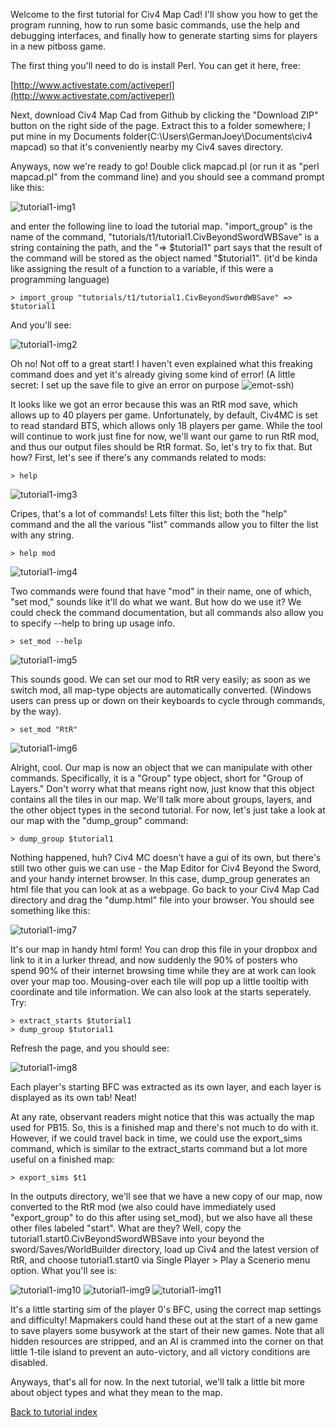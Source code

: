 Welcome to the first tutorial for Civ4 Map Cad! I'll show you how to get the program running, how to run some basic commands, use the help and debugging interfaces, and finally how to generate starting sims for players in a new pitboss game.

The first thing you'll need to do is install Perl. You can get it here, free:

[http://www.activestate.com/activeperl](http://www.activestate.com/activeperl)

Next, download Civ4 Map Cad from Github by clicking the "Download ZIP" button on the right side of the page. Extract this to a folder somewhere; I put mine in my Documents folder(C:\Users\GermanJoey\Documents\civ4 mapcad) so that it's conveniently nearby my Civ4 saves directory.

Anyways, now we're ready to go! Double click mapcad.pl (or run it as "perl mapcad.pl" from the command line) and you should see a command prompt like this:

![tutorial1-img1](t1/i1.png)

and enter the following line to load the tutorial map. "import_group" is the name of the command, "tutorials/t1/tutorial1.CivBeyondSwordWBSave" is a string containing the path, and the "=> $tutorial1" part says that the result of the command will be stored as the object named "$tutorial1". (it'd be kinda like assigning the result of a function to a variable, if this were a programming language)

    > import_group "tutorials/t1/tutorial1.CivBeyondSwordWBSave" => $tutorial1

And you'll see:

![tutorial1-img2](t1/i2.png)

Oh no! Not off to a great start! I haven't even explained what this freaking command does and yet it's already giving some kind of error! (A little secret: I set up the save file to give an error on purpose ![emot-ssh](emot-ssh.gif))

It looks like we got an error because this was an RtR mod save, which allows up to 40 players per game. Unfortunately, by default, Civ4MC is set to read standard BTS, which allows only 18 players per game. While the tool will continue to work just fine for now, we'll want our game to run RtR mod, and thus our output files should be RtR format. So, let's try to fix that. But how? First, let's see if there's any commands related to mods:

    > help

![tutorial1-img3](t1/i3.png)

Cripes, that's a lot of commands! Lets filter this list; both the "help" command and the all the various "list" commands allow you to filter the list with any string.

    > help mod

![tutorial1-img4](t1/i4.png)

Two commands were found that have "mod" in their name, one of which, "set mod," sounds like it'll do what we want. But how do we use it? We could check the command documentation, but all commands also allow you to specify --help to bring up usage info.

    > set_mod --help

![tutorial1-img5](t1/i5.png)

This sounds good. We can set our mod to RtR very easily; as soon as we switch mod, all map-type objects are automatically converted. (Windows users can press up or down on their keyboards to cycle through commands, by the way).

    > set_mod "RtR"
    
![tutorial1-img6](t1/i6.png)

Alright, cool. Our map is now an object that we can manipulate with other commands. Specifically, it is a "Group" type object, short for "Group of Layers." Don't worry what that means right now, just know that this object contains all the tiles in our map. We'll talk more about groups, layers, and the other object types in the second tutorial. For now, let's just take a look at our map with the "dump_group" command:

    > dump_group $tutorial1

Nothing happened, huh? Civ4 MC doesn't have a gui of its own, but there's still two other guis we can use - the Map Editor for Civ4 Beyond the Sword, and your handy internet browser. In this case, dump_group generates an html file that you can look at as a webpage. Go back to your Civ4 Map Cad directory and drag the "dump.html" file into your browser. You should see something like this:

![tutorial1-img7](t1/i7.png)

It's our map in handy html form! You can drop this file in your dropbox and link to it in a lurker thread, and now suddenly the 90% of posters who spend 90% of their internet browsing time while they are at work can look over your map too. Mousing-over each tile will pop up a little tooltip with coordinate and tile information. We can also look at the starts seperately. Try:

    > extract_starts $tutorial1
    > dump_group $tutorial1

Refresh the page, and you should see: 

![tutorial1-img8](t1/i8.png)

Each player's starting BFC was extracted as its own layer, and each layer is displayed as its own tab! Neat!
    
At any rate, observant readers might notice that this was actually the map used for PB15. So, this is a finished map and there's not much to do with it. However, if we could travel back in time, we could use the export_sims command, which is similar to the extract_starts command but a lot more useful on a finished map:

    > export_sims $t1
    
In the outputs directory, we'll see that we have a new copy of our map, now converted to the RtR mod (we also could have immediately used "export_group" to do this after using set_mod), but we also have all these other files labeled "start". What are they? Well, copy the tutorial1.start0.CivBeyondSwordWBSave into your beyond the sword/Saves/WorldBuilder directory, load up Civ4 and the latest version of RtR, and choose tutorial1.start0 via Single Player > Play a Scenerio menu option. What you'll see is:

![tutorial1-img10](t1/i10.png)
![tutorial1-img9](t1/i9.png)
![tutorial1-img11](t1/i11.png)

It's a little starting sim of the player 0's BFC, using the correct map settings and difficulty! Mapmakers could hand these out at the start of a new game to save players some busywork at the start of their new games. Note that all hidden resources are stripped, and an AI is crammed into the corner on that little 1-tile island to prevent an auto-victory, and all victory conditions are disabled.

Anyways, that's all for now. In the next tutorial, we'll talk a little bit more about object types and what they mean to the map.

[Back to tutorial index](Readme.md)
